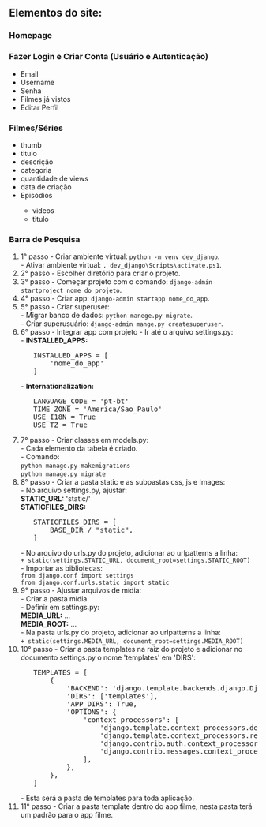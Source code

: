 <h2>Elementos do site:</h2>

<h3>Homepage</h3>

<h3>Fazer Login e Criar Conta (Usuário e Autenticação)</h3>
<ul>
  <li>Email</li>
  <li>Username</li>
  <li>Senha</li>
  <li>Filmes já vistos</li>
  <li>Editar Perfil</li>
</ul>

<h3>Filmes/Séries</h3>
<ul>
  <li>thumb</li>
  <li>titulo</li>
  <li>descrição</li>
  <li>categoria</li>
  <li>quantidade de views</li>
  <li>data de criação</li>
  <li>Episódios</li>
  <ul>
    <li>videos</li>
    <li>titulo</li>
  </ul>
</ul>

<h3>Barra de Pesquisa</h3>

<ol>
   <li>1° passo - Criar ambiente virtual: <code>python -m venv dev_django</code>.<br>
   - Ativar ambiente virtual: <code>. dev_django\Scripts\activate.ps1</code>.</li>
   <li>2° passo - Escolher diretório para criar o projeto.</li>
   <li>3° passo - Começar projeto com o comando: <code>django-admin startproject nome_do_projeto</code>.</li>
   <li>4° passo - Criar app: <code>django-admin startapp nome_do_app</code>.</li>
   <li>5° passo - Criar superuser:<br>
   - Migrar banco de dados: <code>python manege.py migrate</code>.<br>
   - Criar superusuário: <code>django-admin mange.py createsuperuser</code>.</li>
   <li>6° passo - Integrar app com projeto - Ir até o arquivo settings.py:<br>
   - <strong>INSTALLED_APPS:</strong><br>
   <pre>
   INSTALLED_APPS = [
       'nome_do_app'
   ]</pre>
   - <strong>Internationalization:</strong><br>
   <pre>
   LANGUAGE_CODE = 'pt-bt'
   TIME_ZONE = 'America/Sao_Paulo'
   USE_I18N = True
   USE_TZ = True</pre>
   </li>
   <li>7° passo - Criar classes em models.py:<br>
   - Cada elemento da tabela é criado.<br>
   - Comando:<br>
   <code>python manage.py makemigrations</code><br>
   <code>python manage.py migrate</code></li>
   <li>8° passo - Criar a pasta static e as subpastas css, js e Images:<br>
   - No arquivo settings.py, ajustar:<br>
   <strong>STATIC_URL:</strong> 'static/'<br>
   <strong>STATICFILES_DIRS:</strong><br>
   <pre>
   STATICFILES_DIRS = [
       BASE_DIR / "static",
   ]</pre>
   - No arquivo do urls.py do projeto, adicionar ao urlpatterns a linha:<br>
   <code>+ static(settings.STATIC_URL, document_root=settings.STATIC_ROOT)</code><br>
   - Importar as bibliotecas:<br>
   <code>from django.conf import settings</code><br>
   <code>from django.conf.urls.static import static</code></li>
   <li>9° passo - Ajustar arquivos de mídia:<br>
   - Criar a pasta mídia.<br>
   - Definir em settings.py:<br>
   <strong>MEDIA_URL:</strong> ...<br>
   <strong>MEDIA_ROOT:</strong> ...<br>
   - Na pasta urls.py do projeto, adicionar ao urlpatterns a linha:<br>
   <code>+ static(settings.MEDIA_URL, document_root=settings.MEDIA_ROOT)</code></li>
   <li>10° passo - Criar a pasta templates na raiz do projeto e adicionar no documento settings.py o nome 'templates' em 'DIRS':<br>
   <pre>
   TEMPLATES = [
       {
           'BACKEND': 'django.template.backends.django.DjangoTemplates',
           'DIRS': ['templates'],
           'APP_DIRS': True,
           'OPTIONS': {
               'context_processors': [
                   'django.template.context_processors.debug',
                   'django.template.context_processors.request',
                   'django.contrib.auth.context_processors.auth',
                   'django.contrib.messages.context_processors.messages',
               ],
           },
       },
   ]</pre>
   - Esta será a pasta de templates para toda aplicação.</li>
   <li>11° passo - Criar a pasta template dentro do app filme, nesta pasta terá um padrão para o app filme.</li>
</ol>
